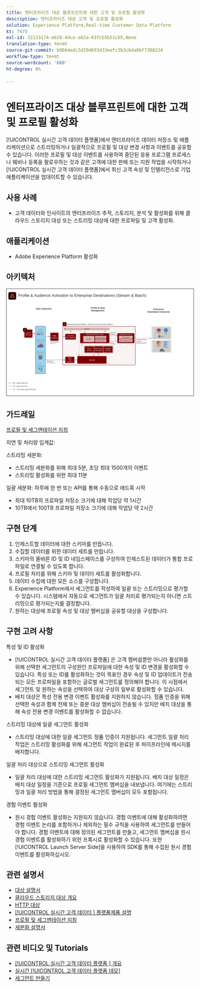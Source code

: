 ```yaml
---
title: 엔터프라이즈 대상 블루프린트에 대한 고객 및 프로필 활성화
description: 엔터프라이즈 대상 고객 및 프로필 활성화
solution: Experience Platform,Real-time Customer Data Platform
kt: 7475
exl-id: 32133174-eb28-44ce-ab2a-63fcb5b51cb5,None
translation-type: tm+mt
source-git-commit: b0664edc3d29d693d33eefc3b3c6da8bf7308224
workflow-type: tm+mt
source-wordcount: '660'
ht-degree: 0%

---
```


# 엔터프라이즈 대상 블루프린트에 대한 고객 및 프로필 활성화

[!UICONTROL 실시간 고객 데이터 플랫폼]에서 엔터프라이즈 데이터 저장소 및 애플리케이션으로 스트리밍하거나 일괄적으로 프로필 및 대상 변경 사항과 이벤트를 공유할 수 있습니다. 이러한 프로필 및 대상 이벤트를 사용하여 중단된 응용 프로그램 프로세스나 웨비나 등록을 팔로우하는 것과 같은 고객에 대한 판매 또는 지원 작업을 시작하거나 [!UICONTROL 실시간 고객 데이터 플랫폼]에서 최신 고객 속성 및 인텔리전스로 기업 애플리케이션을 업데이트할 수 있습니다.

## 사용 사례

* 고객 데이터와 인사이트의 엔터프라이즈 추적, 스토리지, 분석 및 활성화를 위해 클라우드 스토리지 대상 또는 스트리밍 대상에 대한 프로파일 및 고객 활성화.

## 애플리케이션

* Adobe Experience Platform 활성화

## 아키텍처

<img src="assets/enterprise_destination.svg" alt="기업 활성화 시나리오를 위한 참조 아키텍처" style="border:1px solid #4a4a4a" />

## 가드레일

[프로필 및 세그멘테이션 지침](https://experienceleague.adobe.com/docs/experience-platform/profile/guardrails.html?lang=en)

지연 및 처리량 임계값:

스트리밍 세분화:

* 스트리밍 세분화를 위해 최대 5분, 초당 최대 1500개의 이벤트
* 스트리밍 활성화를 위한 최대 11분

일괄 세분화:
하루에 한 번 또는 API를 통해 수동으로 애드혹 시작

* 최대 10TB의 프로파일 저장소 크기에 대해 작업당 약 1시간
* 10TB에서 100TB 프로파일 저장소 크기에 대해 작업당 약 2시간

## 구현 단계

1. 인제스트할 데이터에 대한 스키마를 만듭니다.
1. 수집할 데이터를 위한 데이터 세트를 만듭니다.
1. 스키마의 올바른 ID 및 ID 네임스페이스를 구성하여 인제스트된 데이터가 통합 프로파일로 연결될 수 있도록 합니다.
1. 프로필 처리를 위해 스키마 및 데이터 세트를 활성화합니다.
1. 데이터 수집에 대한 모든 소스를 구성합니다.
1. Experience Platform에서 세그먼트를 작성하여 일괄 또는 스트리밍으로 평가할 수 있습니다. 시스템에서 자동으로 세그먼트가 일괄 처리로 평가되는지 아니면 스트리밍으로 평가되는지를 결정합니다.
1. 원하는 대상에 프로필 속성 및 대상 멤버십을 공유할 대상을 구성합니다.

## 구현 고려 사항

특성 및 ID 활성화

* [!UICONTROL 실시간 고객 데이터 플랫폼] 은 고객 멤버쉽뿐만 아니라 활성화를 위해 선택한 세그먼트의 구성원인 프로파일에 대한 속성 및 ID 변경을 활성화할 수 있습니다. 특성 또는 ID를 활성화하는 것이 목표인 경우 속성 및 ID 업데이트가 전송되는 모든 프로파일을 포함하는 글로벌 세그먼트를 정의해야 합니다. 이 시점에서 세그먼트 및 원하는 속성을 선택하여 대상 구성의 일부로 활성화할 수 있습니다.
* 배치 대상은 특성 전용 변경 이벤트 활성화를 지원하지 않습니다. 정품 인증을 위해 선택한 속성과 함께 전체 또는 증분 대상 멤버십이 전송될 수 있지만 배치 대상을 통해 속성 전용 변경 이벤트를 활성화할 수 없습니다.

스트리밍 대상에 일괄 세그먼트 활성화

* 스트리밍 대상에 대한 일괄 세그먼트 정품 인증이 지원됩니다. 세그먼트 일괄 처리 작업은 스트리밍 활성화를 위해 세그먼트 작업이 완료된 후 파이프라인에 메시지를 배치합니다.

일괄 처리 대상으로 스트리밍 세그먼트 활성화

* 일괄 처리 대상에 대한 스트리밍 세그먼트 활성화가 지원됩니다. 배치 대상 일정은 배치 대상 일정을 기준으로 프로필 세그먼트 멤버십을 내보냅니다. 여기에는 스트리밍과 일괄 처리 방법을 통해 결정된 세그먼트 멤버십이 모두 포함됩니다.

경험 이벤트 활성화

* 원시 경험 이벤트 활성화는 지원되지 않습니다. 경험 이벤트에 대해 활성화하려면 경험 이벤트 논리를 포함하거나 제외하는 필수 규칙을 사용하여 세그먼트를 만들어야 합니다. 경험 이벤트에 대해 정의된 세그먼트를 만들고, 세그먼트 멤버십을 원시 경험 이벤트를 활성화하기 위한 프록시로 활성화할 수 있습니다. 또한 [!UICONTROL Launch Server Side]을 사용하여 SDK를 통해 수집된 원시 경험 이벤트를 활성화하십시오.

## 관련 설명서

* [대상 설명서](https://experienceleague.adobe.com/docs/experience-platform/destinations/catalog/overview.html)
* [클라우드 스토리지 대상 개요](https://experienceleague.adobe.com/docs/experience-platform/destinations/catalog/cloud-storage/overview.html?lang=en#catalog)
* [HTTP 대상](https://experienceleague.adobe.com/docs/experience-platform/destinations/catalog/http-destination.html?lang=en#overview)
* [[!UICONTROL 실시간 고객 데이터 ] 플랫폼제품 설명](https://helpx.adobe.com/legal/product-descriptions/real-time-customer-data-platform.html)
* [프로필 및 세그멘테이션 지침](https://experienceleague.adobe.com/docs/experience-platform/profile/guardrails.html?lang=en)
* [세분화 설명서](https://experienceleague.adobe.com/docs/experience-platform/segmentation/api/streaming-segmentation.html)

## 관련 비디오 및 Tutorials

* [[!UICONTROL 실시간 고객 데이터 플랫폼 ] 개요](https://experienceleague.adobe.com/docs/platform-learn/tutorials/application-services/rtcdp/understanding-the-real-time-customer-data-platform.html)
* [실시간  [!UICONTROL 고객 데이터 플랫폼 데모]](https://experienceleague.adobe.com/docs/platform-learn/tutorials/application-services/rtcdp/demo.html)
* [세그먼트 만들기](https://experienceleague.adobe.com/docs/platform-learn/tutorials/segments/create-segments.html)
